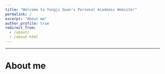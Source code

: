 ```yaml
---
title: "Welcome to Yongji Guan's Personal Academic Website!"
permalink: /
excerpt: "About me"
author_profile: true
redirect_from: 
  - /about/
  - /about.html
---
```


<body>
	<hr/>
</body>

About me
======
<html lang="en">
<head>
	<meta charset="UTF-8">
	<meta name="viewport" content="width=device-width, initial-scale=1.0">
	<meta http-equiv="X-UA-Compatible" content="ie=edge">
	<title></title>
	<style>
		.block
		{
			width: 100%; 		/* 定义一个大盒子,宽度100% */
		}
		.block_img_right
		{		                /* 第二个盒子 */
			float: right; 		/* 要右浮动 */
			margin-left: 30px;  /* 为了让图片和文字不贴着,左外边距定义30px */
		}
		.block_txt_left
		{		                /* 定义第三盒子 */
			
			float: right; 		/* 要左浮动 */
			font-size: 18px;  	/* 设置字体大小 */
			line-height: 1.6;	/* 设置行距 */
			width: 100px
			text-align: justify;
			text-justify: inter-ideograph
		}
		img{
			width: 280px;		/* 标签样式,让图片宽度240px */
			height: auto;		/* 高度自动,随它去吧 */
		}
	</style>
</head>
<body>
	<div class="block">
		<div class="block_img_right"><img src="https://yongjiguan.github.io/images/GYJ.jpg"/></div>
		<div class="block_txt_left">	
		
		</div>
	</div>
</body>
</html>	

<div style="font-size:18px;width:150;text-align:justify;text-justify:inter-ideograph">
Yongji Guan was born in 1991 in Gansu, China. He graduated with a B.S. degree from <a href="http://www.lzu.edu.cn">Lanzhou University</a> in 2014. In 2019, he received his Ph.D. degree (supervised by Prof. Xiaoping Zhang and Prof. Youquan Deng) on the nanowetting and energy harvesting of ionic liquids using computational calculations from school of Information Science and Engineering, Lanzhou University. He is working currently as a postdoctoral research fellow at department of chemistry in <a href="http://www.imperial.ac.uk">Imperial College London</a>, advised by Prof. Tom Welton. His current research interest include the nanowetting behaviour of ionic liquids, dynamic behaviour of ionic liquids in external field, vibrational spectrum change of ionic liquids through computational calculations.
</div>

<body>
	<hr/>
</body>

Academic news
======
<div style="width:100%; height:300px; overflow:auto;">
  * 2020.05.09*
  <div style="font-size:18px;width:150;text-align:justify;text-justify:inter-ideograph">The 12th Journal paper <b>In-Depth Investigation on THz Spectrum of 1-Butyl-3-Methylimidazolium Dicyanamide Spreading on Graphene Surface by Computational Calculation</b> is accepted by <b>Journal of Molecular Liquids</b>.</div>
  * 2020.05.08*
  <div style="font-size:18px;width:150;text-align:justify;text-justify:inter-ideograph">The 11th Journal paper <b>Vibrational Spectrum of 1-Ethyl-3-Methylimidazolium Tetrafluoroborate on Graphene Surface</b> is accepted by <b>Journal of Molecular Liquids</b>.</div>
  * 2020.03.19* 
  <div style="font-size:18px;width:150;text-align:justify;text-justify:inter-ideograph">The 10th Journal paper <b>Atomistic Insight into Changes in the Vibrational Spectrum of Ionic Liquids under External Electric Field</b> is accepted by <b>Acta Physico-Chimica Sinica</b>.</div>
  * 2019.12.09
      * <div style="font-size:18px;width:150;text-align:justify;text-justify:inter-ideograph">The 9th Journal paper <b>Photoelectrocatalytic Reduction of CO<sub>2</sub> to Paraffin Using P-N Heterojunctions</b> is accepted by <b>iScience</b>.</div>
  * 2019.10.03 
      * <div style="font-size:18px;width:150;text-align:justify;text-justify:inter-ideograph">I start my postdoctoral research in Prof. <a href="https://www.imperial.ac.uk/people/t.welton">Welton's group</a> at molecular science research hub in department of chemistry, Imperial College London, UK. </div>
  * 2019.05.18 
      * <div style="font-size:18px;width:150;text-align:justify;text-justify:inter-ideograph">I complet my PhD dissertation defense and then receive my PhD in School of Information Science and Engineering, Lanzhou University, China.</div>
  * 2019.04.08 
      * <div style="font-size:18px;width:150;text-align:justify;text-justify:inter-ideograph">I obtain <b>the International Teacher Postdoctoral Scholarship Fund of Lanzhou University</b> in School of Information Science and Engineering, Lanzhou University, China.</div>
  * 2019.03.01
      * <div style="font-size:18px;width:150;text-align:justify;text-justify:inter-ideograph">The 8th Journal paper <b>Highly Efficient and Non-Precious Metal for the Li-SOCl<sub>2</sub> Battery Using Nitrogen Doped Carbon Supported Cu Nanoparticles</b> is accepted by <b>J Electrochem Soc</b>.</div>
  * 2019.01.24
      * <div style="font-size:18px;width:150;text-align:justify;text-justify:inter-ideograph">The 7th Journal paper <b>Ultrabroadband metamaterial absorbers based on ionic liquids</b> is accepted by <b>Appl Phys A</b>.</div>
  * 2019.01.23
      * <div style="font-size:18px;width:150;text-align:justify;text-justify:inter-ideograph">The 6th Journal paper <b>Microwave-Absorbing Properties of Room-Temperature Ionic Liquids</b> is accepted by <b>J Phys Chem C</b>.</div>
  * 2019.01.04
      * <div style="font-size:18px;width:150;text-align:justify;text-justify:inter-ideograph">The 5th Journal paper <b>Ionic Liquid Filled Single-Walled Carbon Nanotubes for Flow-Induced Energy Harvesting</b> is accepted by <b>J Phys Chem C</b>.</div>
  * 2018.10.31 
      * <div style="font-size:18px;width:150;text-align:justify;text-justify:inter-ideograph">I take part in <b>the 6th Asian Pacific Congress on Ionic Liquid & Green Processes (APCIL-6)</b> and give oral and poster prentation in Tottori, Japan.</div>
  * 2018.05.24
      * <div style="font-size:18px;width:150;text-align:justify;text-justify:inter-ideograph">The 4th Journal paper <b>Flow-Induced Voltage Generation by Driving Imidazolium-Based Ionic Liquids Over a Graphene Nano-Channel</b> is accepted by <b>J Mater Chem A</b>.</div>
  * 2018.01.05
      * <div style="font-size:18px;width:150;text-align:justify;text-justify:inter-ideograph">The 3th Journal paper <b>Influence of External Electric Field on Vibrational Spectrum of Imidazolium-Based Ionic Liquids Probed by Molecular Dynamics Simulation</b> is accepted by <b>Acta Physico-Chimica Sinica</b>.</div>
  * 2017.09.21
      * <div style="font-size:18px;width:150;text-align:justify;text-justify:inter-ideograph">The 2th Journal paper <b>Dynamic Three-Dimensional Nanowetting Behavior of Imidazolium-Based Ionic Liquids Probed by Molecular Dynamics Simulation</b> is accepted by <b>J Phys Chem C</b>.</div>	 
  * 2017.06.08 
      * <div style="font-size:18px;width:150;text-align:justify;text-justify:inter-ideograph">I attend <b>the 2017-Lammps Molecular Dynamics Simulation Summer Application Technology Conference</b> in conference center of Beijing Institute of Applied Physics and Computational Mathematics, Beijing, China.</div>
  * 2016.11.10
      * <div style="font-size:18px;width:150;text-align:justify;text-justify:inter-ideograph">The 1st Conference paper <b>Near infrared plasmonic optical trapping based on hybrid metal nanorod</b> is added to <b>IEEE Xplore</b>.	</div>  
  * 2016.09.24
      * <div style="font-size:18px;width:150;text-align:justify;text-justify:inter-ideograph">I attent <b>the 8th International Conference on Molecular Simulations and Informatics Technology Application (8th-ICMS&I)</b> and give oral and poster prentation in Dalian, China.</div>
  * 2016.03.09
      * <div style="font-size:18px;width:150;text-align:justify;text-justify:inter-ideograph">The 1st Journal paper <b>Flow-Induced Voltage Generation by Moving a Nano-Sized Ionic Liquids Droplet over a Graphene Sheet: Molecular Dynamics Simulation</b> is accepted by <b>The Journal of Chemical Physics</b>.</div>
</div>

<body>
	<hr/>
</body>

For more info
======
<div style="font-size:18px;width:150;text-align:justify;text-justify:inter-ideograph">
	More info about Yongji Guan can be found in <a href="https://yongjiguan.github.io">Yongji Guan's website</a>. The Yongji Guan's website includes his <a href="https://yongjiguan.github.io//publications/">Publications</a>, <a href="https://yongjiguan.github.io//talks/">Talks</a>, <a href="https://yongjiguan.github.io//teaching/">Teaching</a>, <a href="https://yongjiguan.github.io//cv/">CV/Bio</a>, <a href="https://yongjiguan.github.io//portfolio/">Portfolio</a>, <a href="https://yongjiguan.github.io//year-archive/">Blog Posts</a>, <a href="https://yongjiguan.github.io//contact/">Contact</a> and <a href="https://yongjiguan.github.io//Links/">Links</a>, which might be helpful for you to know him.
</div>